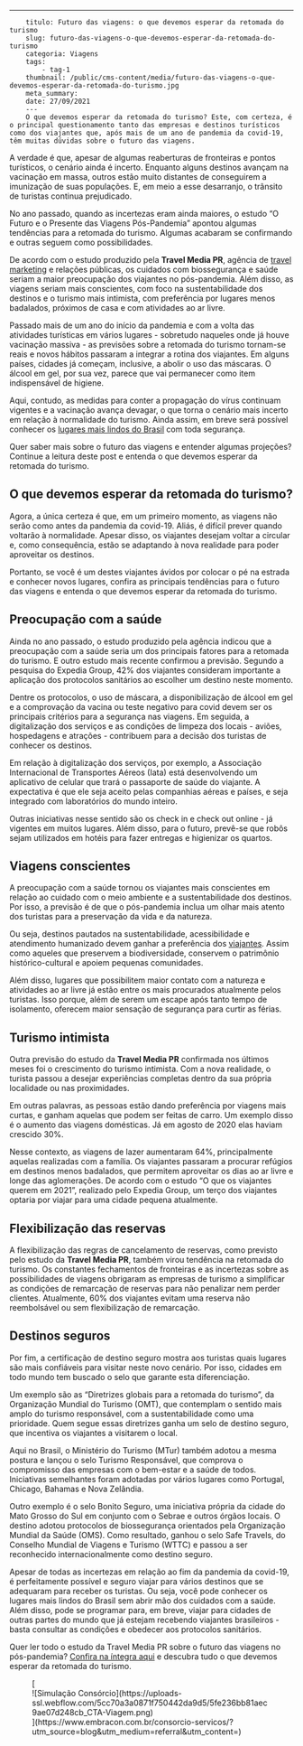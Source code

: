 ---
        titulo: Futuro das viagens: o que devemos esperar da retomada do turismo
        slug: futuro-das-viagens-o-que-devemos-esperar-da-retomada-do-turismo
        categoria: Viagens
        tags:
            - tag-1
        thumbnail: /public/cms-content/media/futuro-das-viagens-o-que-devemos-esperar-da-retomada-do-turismo.jpg
        meta_summary: 
        date: 27/09/2021
        ---
        O que devemos esperar da retomada do turismo? Este, com certeza, é o principal questionamento tanto das empresas e destinos turísticos como dos viajantes que, após mais de um ano de pandemia da covid-19, têm muitas dúvidas sobre o futuro das viagens.

A verdade é que, apesar de algumas reaberturas de fronteiras e pontos turísticos, o cenário ainda é incerto. Enquanto alguns destinos avançam na vacinação em massa, outros estão muito distantes de conseguirem a imunização de suas populações. E, em meio a esse desarranjo, o trânsito de turistas continua prejudicado.

No ano passado, quando as incertezas eram ainda maiores, o estudo “O Futuro e o Presente das Viagens Pós-Pandemia” apontou algumas tendências para a retomada do turismo. Algumas acabaram se confirmando e outras seguem como possibilidades.

De acordo com o estudo produzido pela **Travel Media PR**, agência de [travel marketing](https://travelmediapr.com/) e relações públicas, os cuidados com biossegurança e saúde seriam a maior preocupação dos viajantes no pós-pandemia. Além disso, as viagens seriam mais conscientes, com foco na sustentabilidade dos destinos e o turismo mais intimista, com preferência por lugares menos badalados, próximos de casa e com atividades ao ar livre.

Passado mais de um ano do início da pandemia e com a volta das atividades turísticas em vários lugares - sobretudo naqueles onde já houve vacinação massiva - as previsões sobre a retomada do turismo tornam-se reais e novos hábitos passaram a integrar a rotina dos viajantes. Em alguns países, cidades já começam, inclusive, a abolir o uso das máscaras. O álcool em gel, por sua vez, parece que vai permanecer como item indispensável de higiene.

Aqui, contudo, as medidas para conter a propagação do vírus continuam vigentes e a vacinação avança devagar, o que torna o cenário mais incerto em relação à normalidade do turismo. Ainda assim, em breve será possível conhecer os [lugares mais lindos do Brasil](https://guiaviajarmelhor.com.br/100-lugares-mais-lindos-do-brasil/) com toda segurança.

Quer saber mais sobre o futuro das viagens e entender algumas projeções? Continue a leitura deste post e entenda o que devemos esperar da retomada do turismo.

O que devemos esperar da retomada do turismo? 
----------------------------------------------

Agora, a única certeza é que, em um primeiro momento, as viagens não serão como antes da pandemia da covid-19. Aliás, é difícil prever quando voltarão à normalidade. Apesar disso, os viajantes desejam voltar a circular e, como consequência, estão se adaptando à nova realidade para poder aproveitar os destinos.

Portanto, se você é um destes viajantes ávidos por colocar o pé na estrada e conhecer novos lugares, confira as principais tendências para o futuro das viagens e entenda o que devemos esperar da retomada do turismo.

Preocupação com a saúde 
------------------------

Ainda no ano passado, o estudo produzido pela agência indicou que a preocupação com a saúde seria um dos principais fatores para a retomada do turismo. E outro estudo mais recente confirmou a previsão. Segundo a pesquisa do Expedia Group, 42% dos viajantes consideram importante a aplicação dos protocolos sanitários ao escolher um destino neste momento.

Dentre os protocolos, o uso de máscara, a disponibilização de álcool em gel e a comprovação da vacina ou teste negativo para covid devem ser os principais critérios para a segurança nas viagens. Em seguida, a digitalização dos serviços e as condições de limpeza dos locais - aviões, hospedagens e atrações - contribuem para a decisão dos turistas de conhecer os destinos.

Em relação à digitalização dos serviços, por exemplo, a Associação Internacional de Transportes Aéreos (Iata) está desenvolvendo um aplicativo de celular que trará o passaporte de saúde do viajante. A expectativa é que ele seja aceito pelas companhias aéreas e países, e seja integrado com laboratórios do mundo inteiro.

Outras iniciativas nesse sentido são os check in e check out online - já vigentes em muitos lugares. Além disso, para o futuro, prevê-se que robôs sejam utilizados em hotéis para fazer entregas e higienizar os quartos.

Viagens conscientes 
--------------------

A preocupação com a saúde tornou os viajantes mais conscientes em relação ao cuidado com o meio ambiente e a sustentabilidade dos destinos. Por isso, a previsão é de que o pós-pandemia inclua um olhar mais atento dos turistas para a preservação da vida e da natureza.

Ou seja, destinos pautados na sustentabilidade, acessibilidade e atendimento humanizado devem ganhar a preferência dos [viajantes](https://www.embracon.com.br/blog/jeitos-criativos-de-economizar-dinheiro-para-viajar). Assim como aqueles que preservem a biodiversidade, conservem o patrimônio histórico-cultural e apoiem pequenas comunidades.

Além disso, lugares que possibilitem maior contato com a natureza e atividades ao ar livre já estão entre os mais procurados atualmente pelos turistas. Isso porque, além de serem um escape após tanto tempo de isolamento, oferecem maior sensação de segurança para curtir as férias.

Turismo intimista 
------------------

Outra previsão do estudo da **Travel Media PR** confirmada nos últimos meses foi o crescimento do turismo intimista. Com a nova realidade, o turista passou a desejar experiências completas dentro da sua própria localidade ou nas proximidades.

Em outras palavras, as pessoas estão dando preferência por viagens mais curtas, e ganham aquelas que podem ser feitas de carro. Um exemplo disso é o aumento das viagens domésticas. Já em agosto de 2020 elas haviam crescido 30%.

Nesse contexto, as viagens de lazer aumentaram 64%, principalmente aquelas realizadas com a família. Os viajantes passaram a procurar refúgios em destinos menos badalados, que permitem aproveitar os dias ao ar livre e longe das aglomerações. De acordo com o estudo “O que os viajantes querem em 2021”, realizado pelo Expedia Group, um terço dos viajantes optaria por viajar para uma cidade pequena atualmente.

Flexibilização das reservas 
----------------------------

A flexibilização das regras de cancelamento de reservas, como previsto pelo estudo da **Travel Media PR**, também virou tendência na retomada do turismo. Os constantes fechamentos de fronteiras e as incertezas sobre as possibilidades de viagens obrigaram as empresas de turismo a simplificar as condições de remarcação de reservas para não penalizar nem perder clientes. Atualmente, 60% dos viajantes evitam uma reserva não reembolsável ou sem flexibilização de remarcação.

Destinos seguros 
-----------------

Por fim, a certificação de destino seguro mostra aos turistas quais lugares são mais confiáveis para visitar neste novo cenário. Por isso, cidades em todo mundo tem buscado o selo que garante esta diferenciação.

Um exemplo são as “Diretrizes globais para a retomada do turismo”, da Organização Mundial do Turismo (OMT), que contemplam o sentido mais amplo do turismo responsável, com a sustentabilidade como uma prioridade. Quem segue essas diretrizes ganha um selo de destino seguro, que incentiva os viajantes a visitarem o local.

Aqui no Brasil, o Ministério do Turismo (MTur) também adotou a mesma postura e lançou o selo Turismo Responsável, que comprova o compromisso das empresas com o bem-estar e a saúde de todos. Iniciativas semelhantes foram adotadas por vários lugares como Portugal, Chicago, Bahamas e Nova Zelândia.

Outro exemplo é o selo Bonito Seguro, uma iniciativa própria da cidade do Mato Grosso do Sul em conjunto com o Sebrae e outros órgãos locais. O destino adotou protocolos de biossegurança orientados pela Organização Mundial da Saúde (OMS). Como resultado, ganhou o selo Safe Travels, do Conselho Mundial de Viagens e Turismo (WTTC) e passou a ser reconhecido internacionalmente como destino seguro.

Apesar de todas as incertezas em relação ao fim da pandemia da covid-19, é perfeitamente possível e seguro viajar para vários destinos que se adequaram para receber os turistas. Ou seja, você pode conhecer os lugares mais lindos do Brasil sem abrir mão dos cuidados com a saúde. Além disso, pode se programar para, em breve, viajar para cidades de outras partes do mundo que já estejam recebendo viajantes brasileiros - basta consultar as condições e obedecer aos protocolos sanitários.

Quer ler todo o estudo da Travel Media PR sobre o futuro das viagens no pós-pandemia? [Confira na íntegra aqui](https://guiaviajarmelhor.com.br/wp-content/uploads/2020/08/O-Futuro-e-o-Presente-das-Viagens-Pos-Pandemia.pdf) e descubra tudo o que devemos esperar da retomada do turismo.

<figure class="w-richtext-figure-type-image w-richtext-align-center">[<div>![Simulação Consórcio](https://uploads-ssl.webflow.com/5cc70a3a0871f750442da9d5/5fe236bb81aec9ae07d248cb_CTA-Viagem.png)</div>](https://www.embracon.com.br/consorcio-servicos/?utm_source=blog&utm_medium=referral&utm_content=)</figure>
        